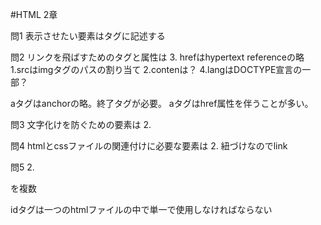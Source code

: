 #HTML 2章

問1
表示させたい要素は<body>タグに記述する

問2
リンクを飛ばすためのタグと属性は
3.<a href=""></a>
hrefはhypertext referenceの略
1.srcはimgタグのパスの割り当て
2.contenは？
4.langはDOCTYPE宣言の一部？

aタグはanchorの略。終了タグが必要。
aタグはhref属性を伴うことが多い。

問3
文字化けを防ぐための要素は
2.<meta charset="UTF-8">

問4
htmlとcssファイルの関連付けに必要な要素は
2.<link rel="stylesheet" src="">
紐づけなのでlink

問5
2.<div class="content"></div>
を複数

idタグは一つのhtmlファイルの中で単一で使用しなければならない